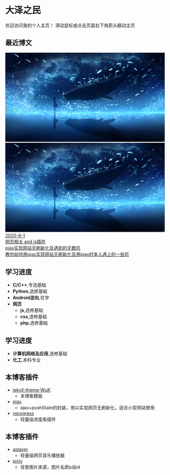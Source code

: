 # 大泽之民

欢迎访问我的个人主页！
滑动鼠标或点击页面右下角箭头翻动主页

<!-- slide -->

## 最近博文

<div class='card first' onmouseover='change(0);' onmouseout='back(0);'>
	<div class='card_background'><img src='/assets/pixiv/81497784.jpg'></div>
	<div class='card_meta'><div class='card_photo'><img src='/assets/pixiv/81497784.jpg' alt='pjax实现网站无刷新化及遇到的无数坑'></div></div>
	<div class='card_content'>
		<span class='card_code card_info'>
			<div class='card_date'>
				<i class="fas fa-calendar-day fa-fw"></i>
				<span><a href='https://keisawaakira.github.io/archive/'> 2020-6-1 </a></span>
			</div>
			<div class='card_view'>
				<i class="fas fa-tag fa-fw"></i>
				<span><a href='https://keisawaakira.github.io/tags/'> 网页相关 and js插件 </a></span>
			</div>
		</span>
		<a href='https://keisawaakira.github.io/_posts/2020-06-01-pjax/'>
			<div class='card_title'>pjax实现网站无刷新化及遇到的无数坑</div>
			<div class='card_text'>教你如何用pjax实现网站无刷新化及用pjax时本人遇上的一些坑</div>
		</a>
	</div>
</div>

<!-- slide vertical=true -->

## 学习进度

- **C/C++**,专选基础
- **Python**,选修基础
- **Android逆向**,在学
- **网页**
  - **js**,选修基础
  - **css**,选修基础
  - **php**,选修基础

<!-- slide -->

## 学习进度

- **计算机网络及应用**,选修基础
- **化工**,本科专业

<!-- slide vertical=true -->

## 本博客插件

- [jekyll-theme-WuK](https://jekyll-theme-WuK.wu-kan.cn/)
  - 本博客模板
- [pjax](https://github.com/welefen/pjax)
  - ajax+pushState的封装，用以实现网页无刷新化，适合小型网站使用
- [nprogress](https://github.com/rstacruz/nprogress)
  - 轻量级进度条插件

<!-- slide -->

## 本博客插件

- [aplayer](https://github.com/MoePlayer/APlayer)
  - 轻量级网页音乐播放器
- [pixiv](https://www.pixiv.net/)
  - 背景图片来源，图片名即p站id
